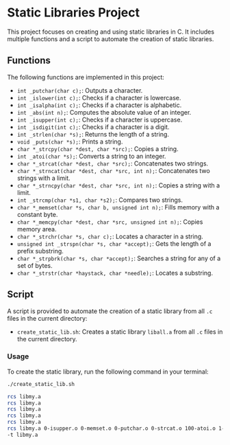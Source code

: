 # Static Libraries Project

This project focuses on creating and using static libraries in C. It includes multiple functions and a script to automate the creation of static libraries.

## Functions

The following functions are implemented in this project:

- `int _putchar(char c);`: Outputs a character.
- `int _islower(int c);`: Checks if a character is lowercase.
- `int _isalpha(int c);`: Checks if a character is alphabetic.
- `int _abs(int n);`: Computes the absolute value of an integer.
- `int _isupper(int c);`: Checks if a character is uppercase.
- `int _isdigit(int c);`: Checks if a character is a digit.
- `int _strlen(char *s);`: Returns the length of a string.
- `void _puts(char *s);`: Prints a string.
- `char *_strcpy(char *dest, char *src);`: Copies a string.
- `int _atoi(char *s);`: Converts a string to an integer.
- `char *_strcat(char *dest, char *src);`: Concatenates two strings.
- `char *_strncat(char *dest, char *src, int n);`: Concatenates two strings with a limit.
- `char *_strncpy(char *dest, char *src, int n);`: Copies a string with a limit.
- `int _strcmp(char *s1, char *s2);`: Compares two strings.
- `char *_memset(char *s, char b, unsigned int n);`: Fills memory with a constant byte.
- `char *_memcpy(char *dest, char *src, unsigned int n);`: Copies memory area.
- `char *_strchr(char *s, char c);`: Locates a character in a string.
- `unsigned int _strspn(char *s, char *accept);`: Gets the length of a prefix substring.
- `char *_strpbrk(char *s, char *accept);`: Searches a string for any of a set of bytes.
- `char *_strstr(char *haystack, char *needle);`: Locates a substring.

## Script

A script is provided to automate the creation of a static library from all `.c` files in the current directory:

- `create_static_lib.sh`: Creates a static library `liball.a` from all `.c` files in the current directory.

### Usage

To create the static library, run the following command in your terminal:

```sh
./create_static_lib.sh

rcs libmy.a
rcs libmy.a
rcs libmy.a
rcs libmy.a
rcs libmy.a
rcs libmy.a 0-isupper.o 0-memset.o 0-putchar.o 0-strcat.o 100-atoi.o 1-isdigit.o 1-memcpy.o 1-strncat.o 2-strchr.o 2-strlen.o 2-strncpy.o 3-islower.o 3-puts.o 3-strcmp.o 3-strspn.o 4-isalpha.o 4-strpbrk.o 5-strstr.o 6-abs.o 9-strcpy.o
-t libmy.a
